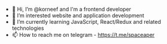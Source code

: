 - 👋 Hi, I’m @korneef and I'm a frontend developer
- 👀 I’m interested website and application development
- 🌱 I’m currently learning JavaScript, React/Redux and related technologies
- 📫 How to reach me on telegram - https://t.me/spaceaper

<!---
korneef/korneef is a ✨ special ✨ repository because its `README.md` (this file) appears on your GitHub profile.
You can click the Preview link to take a look at your changes.
--->
